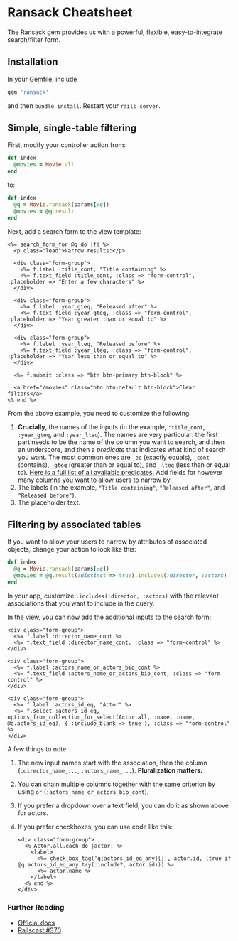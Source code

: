 # Ransack Cheatsheet

The Ransack gem provides us with a powerful, flexible, easy-to-integrate search/filter form.

## Installation

In your Gemfile, include

```ruby
gem 'ransack'
```
    
and then `bundle install`. Restart your `rails server`.

## Simple, single-table filtering

First, modify your controller action from:

```ruby
def index
  @movies = Movie.all
end
```

to:

```ruby
def index  
  @q = Movie.ransack(params[:q])
  @movies = @q.result
end
```

Next, add a search form to the view template:

```erb
<%= search_form_for @q do |f| %>
  <p class="lead">Narrow results:</p>

  <div class="form-group">
    <%= f.label :title_cont, "Title containing" %>
    <%= f.text_field :title_cont, :class => "form-control", :placeholder => "Enter a few characters" %>
  </div>

  <div class="form-group">
    <%= f.label :year_gteq, "Released after" %>
    <%= f.text_field :year_gteq, :class => "form-control", :placeholder => "Year greater than or equal to" %>
  </div>

  <div class="form-group">
    <%= f.label :year_lteq, "Released before" %>
    <%= f.text_field :year_lteq, :class => "form-control", :placeholder => "Year less than or equal to" %>
  </div>

  <%= f.submit :class => "btn btn-primary btn-block" %>
  
  <a href="/movies" class="btn btn-default btn-block">Clear filters</a>
<% end %>

```

From the above example, you need to customize the following:

 1. **Crucially**, the names of the inputs (in the example, `:title_cont`, `:year_gteq`, and `:year_lteq`). The names are very particular: the first part needs to be the name of the column you want to search, and then an underscore, and then a *predicate* that indicates what kind of search you want. The most common ones are `_eq` (exactly equals), `_cont` (contains), `_gteq` (greater than or equal to), and `_lteq` (less than or equal to). [Here is a full list of all available predicates.](https://github.com/activerecord-hackery/ransack/wiki/Basic-Searching#eq-equals) Add fields for however many columns you want to allow users to narrow by.
 2. The labels (in the example, `"Title containing"`, `"Released after"`, and `"Released before"`).
 3. The placeholder text.

## Filtering by associated tables

If you want to allow your users to narrow by attributes of associated objects, change your action to look like this:

```ruby
def index  
  @q = Movie.ransack(params[:q])
  @movies = @q.result(:distinct => true).includes(:director, :actors)
end
```

In your app, customize `.includes(:director, :actors)` with the relevant associations that you want to include in the query.

In the view, you can now add the additional inputs to the search form:

```erb
<div class="form-group">
  <%= f.label :director_name_cont %>
  <%= f.text_field :director_name_cont, :class => "form-control" %>
</div>

<div class="form-group">
  <%= f.label :actors_name_or_actors_bio_cont %>
  <%= f.text_field :actors_name_or_actors_bio_cont, :class => "form-control" %>
</div>

<div class="form-group">
  <%= f.label :actors_id_eq, "Actor" %>
  <%= f.select :actors_id_eq, options_from_collection_for_select(Actor.all, :name, :name, @q.actors_id_eq), { :include_blank => true }, :class => "form-control" %>
</div>
```

A few things to note:

 1. The new input names start with the association, then the column (`:director_name_...`, `:actors_name_...`). **Pluralization matters.**
 2. You can chain multiple columns together with the same criterion by using `or` (`:actors_name_or_actors_bio_cont`).
 3. If you prefer a dropdown over a text field, you can do it as shown above for actors.
 4. If you prefer checkboxes, you can use code like this:

    ```erb
    <div class="form-group">
      <% Actor.all.each do |actor| %>
        <label>
          <%= check_box_tag('q[actors_id_eq_any][]', actor.id, (true if @q.actors_id_eq_any.try(:include?, actor.id))) %>
          <%= actor.name %>
        </label>
      <% end %>
    </div>
    ```

### Further Reading

 - [Official docs](https://github.com/activerecord-hackery/ransack)
 - [Railscast #370](http://railscasts.com/episodes/370-ransack)
